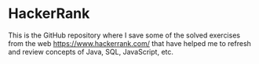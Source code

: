 # HackerRank
This is the GitHub repository where I save some of the solved exercises from the web https://www.hackerrank.com/ that have helped me to refresh and review concepts of Java, SQL, JavaScript, etc.
